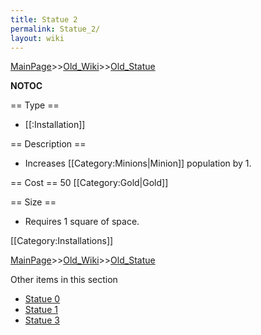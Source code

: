 ```yaml
---
title: Statue 2
permalink: Statue_2/
layout: wiki
---
```


[MainPage](/keeperrl_wiki/ "wikilink")>>[Old_Wiki](/keeperrl_wiki/Old_Wiki "wikilink")>>[Old_Statue](/keeperrl_wiki/Old_Statue "wikilink")

__NOTOC__

== Type ==
* [[:Installation]]

== Description ==
* Increases [[Category:Minions|Minion]] population by 1.

== Cost ==
50 [[Category:Gold|Gold]]

== Size ==
* Requires 1 square of space.

[[Category:Installations]]

[MainPage](/keeperrl_wiki/ "wikilink")>>[Old_Wiki](/keeperrl_wiki/Old_Wiki "wikilink")>>[Old_Statue](/keeperrl_wiki/Old_Statue "wikilink")

Other items in this section
-    [Statue 0](/keeperrl_wiki/Statue_0 "wikilink")
-    [Statue 1](/keeperrl_wiki/Statue_1 "wikilink")
-    [Statue 3](/keeperrl_wiki/Statue_3 "wikilink")
